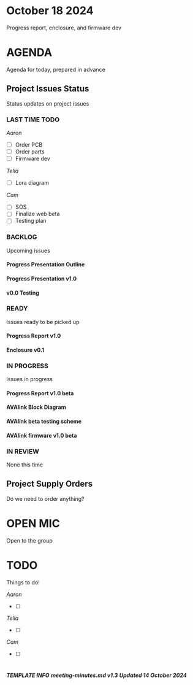 # October 18 2024

Progress report, enclosure, and firmware dev

# AGENDA

Agenda for today, prepared in advance

## Project Issues Status

Status updates on project issues

### LAST TIME TODO

_Aaron_

- [ ] Order PCB
- [ ] Order parts
- [ ] Firmware dev

_Tella_

- [ ] Lora diagram

_Cam_

- [ ] SOS
- [ ] Finalize web beta
- [ ] Testing plan

### BACKLOG

Upcoming issues

#### Progress Presentation Outline

#### Progress Presentation v1.0

#### v0.0 Testing

### READY

Issues ready to be picked up

#### Progress Report v1.0

#### Enclosure v0.1

### IN PROGRESS

Issues in progress

#### Progress Report v1.0 beta

#### AVAlink Block Diagram

#### AVAlink beta testing scheme

#### AVAlink firmware v1.0 beta

### IN REVIEW

None this time

## Project Supply Orders

Do we need to order anything?

# OPEN MIC

Open to the group

# TODO

Things to do!

_Aaron_

- [ ]

_Tella_

- [ ]

_Cam_

- [ ]

# 

***TEMPLATE INFO***
***meeting-minutes.md v1.3***
***Updated 14 October 2024***